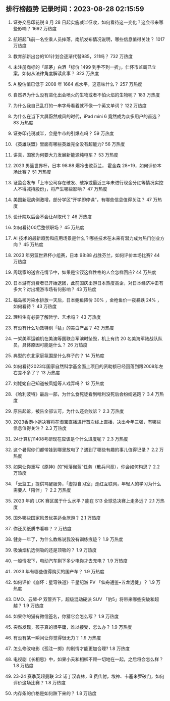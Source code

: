 
## 排行榜趋势 记录时间：2023-08-28 02:15:59
  
  1. 证券交易印花税 8 月 28 日起实施减半征收，如何看待这一变化？这会带来哪些影响？ 1692 万热度
    
  2. 航班起飞前一名空乘人员摔落，南航发布情况说明，哪些信息值得关注？ 1017 万热度
    
  3. 教育部新出台的101计划会逐渐代替985，211吗？ 732 万热度
    
  4. 未注册商标的「屌茅」白酒「标价 1499 到手不到一折」，仁怀市监局已立案，如何从法律角度解读此事？ 323 万热度
    
  5. A 股估值已低于 2008 年 1664 点水平，这意味什么？ 257 万热度
    
  6. 自然界为什么没有进化出会喷火的生物或者不怕火焰的生物呢？ 183 万热度
    
  7. 为什么我自己乱打的一串字母看着就不像一个英文单词？ 122 万热度
    
  8. 为什么在当下大屏蔚然成风的时代，iPad mini 6 竟然成为众多用户的首选？ 83 万热度
    
  9. 证券印花税减半，会是牛市的引爆点吗？ 59 万热度
    
  10. 《英雄联盟》里面有哪些英雄完全没有超能力? 56 万热度
    
  11. 讲真，国家为何要大力发展新能源纯电车？ 53 万热度
    
  12. 2023 男篮世界杯，日本 98:88 爆冷击败芬兰， 霍金森 28+19，如何评价本场比赛？ 51 万热度
    
  13. 证监会发布「上市公司存在破发、破净或最近三年未进行现金分红等情况实控人不得减持股份」，将产生哪些影响？ 47 万热度
    
  14. 美国新冠病例激增，部分学区“开学即停课”，有哪些信息值得关注？ 47 万热度
    
  15. 设计院以后会不会让AI取代？ 46 万热度
    
  16. 如何看待00后整顿职场？ 45 万热度
    
  17. AI 技术的最新趋势和应用场景是什么？哪些技术在未来有潜力成为热门创业方向？ 45 万热度
    
  18. 2023 年男篮世界杯小组赛，日本 98:88 战胜芬兰，如何评价本场比赛? 44 万热度
    
  19. 周瑞家的送宫花情节中，如果是宝钗这样性格的人会怎样回应? 44 万热度
    
  20. 日本游有消费者已开始退团，此前国庆出游日本热度高企，对日本经济冲击有多大？对出境游市场有何影响？ 43 万热度
    
  21. 福岛核污染水排放一天后，日本鲍鱼降价 30% ，金枪鱼价一夜暴跌 24% ，如何看待？ 43 万热度
    
  22. 理科生有必要了解哲学、艺术吗？ 43 万热度
    
  23. 有没有什么功效特别「猛」的美白产品？ 42 万热度
    
  24. 一架美军运输机在美澳等国联合军演时坠毁，机上有约  20 名美海军陆战队队员，具体原因可能是什么？ 26 万热度
    
  25. 典型的东北家庭氛围是什么样子的？ 14 万热度
    
  26. 如何看待2023年国家自然科学基金面上项目的资助额已经回落到跟2008年左右差不多了？ 13 万热度
    
  27. 刘姥姥自己知道被凤姐等人戏弄吗？ 12 万热度
    
  28. 《哈利波特》最后一部，为什么食死徒看到哈利没死后会纷纷逃跑？ 3.4 万热度
    
  29. 原告起诉，被告全部认可，为什么还会败诉？ 2.3 万热度
    
  30. 2023香港小姐决赛将在淘宝直播进行首次线上直播，决出今年三强，有哪些信息值得关注？ 2.3 万热度
    
  31. 24计算机11408考研现在应该是个什么进度呢？ 2.3 万热度
    
  32. 这个暑假你们都带娃到哪里放电了？遇到了哪些有趣的事儿值得记录？ 2.2 万热度
    
  33. 如果让你重写《原神》的“倾落伽蓝”任务（散兵间章），你会如何构思？ 2.2 万热度
    
  34. 「云监工」提供骂醒服务，「虚拟自习室」走红互联网，年轻人的学习为什么需要人「陪伴」？ 2.2 万热度
    
  35. 2023 年的 LCK 赛区属于什么水平？能在 S13 全球总决赛上走多远？ 2.1 万热度
    
  36. 国外哪些国家风景优美适合旅游？ 2.1 万热度
    
  37. 你还买纸质书看嘛？ 2 万热度
    
  38. 健身一年了，为什么教练说我没有训练痕迹？ 1.9 万热度
    
  39. 吸油烟机选侧吸的还是顶吸的？ 1.9 万热度
    
  40. 一般情况下，电动汽车剩下多少电你才去充电？ 1.9 万热度
    
  41. 2023 年有哪些值得购买的国产车？ 1.9 万热度
    
  42. 如何评价《崩坏：星穹铁道》千星纪游 PV 「仙舟通鉴•五龙远徙」？ 1.9 万热度
    
  43. DMO、云辇-P 双管齐下，超级混动硬派  SUV 「豹5」将带来哪些突破和超越？ 1.9 万热度
    
  44. 如果你的猫有微信签名，你猜它会怎么写？ 1.9 万热度
    
  45. 突然发现，孩子真的很平庸，难以接受，怎么办？ 1.9 万热度
    
  46. 有没有某一瞬间让你觉得很无力？ 1.9 万热度
    
  47. 怎么修改电影《孤注一掷》的剧情才能更加合理? 1.8 万热度
    
  48. 电视剧《长相思》中，如果小夭和相柳不顾一切地在一起，之后将会怎么样？ 1.8 万热度
    
  49. 23-24 赛季英超曼联 3:2 诺丁汉森林，B 费传射，埃神、卡塞米罗破门，如何评价这场比赛？ 1.8 万热度
    
  50. 内存条的价格是如何跌下来的？ 1.8 万热度
    